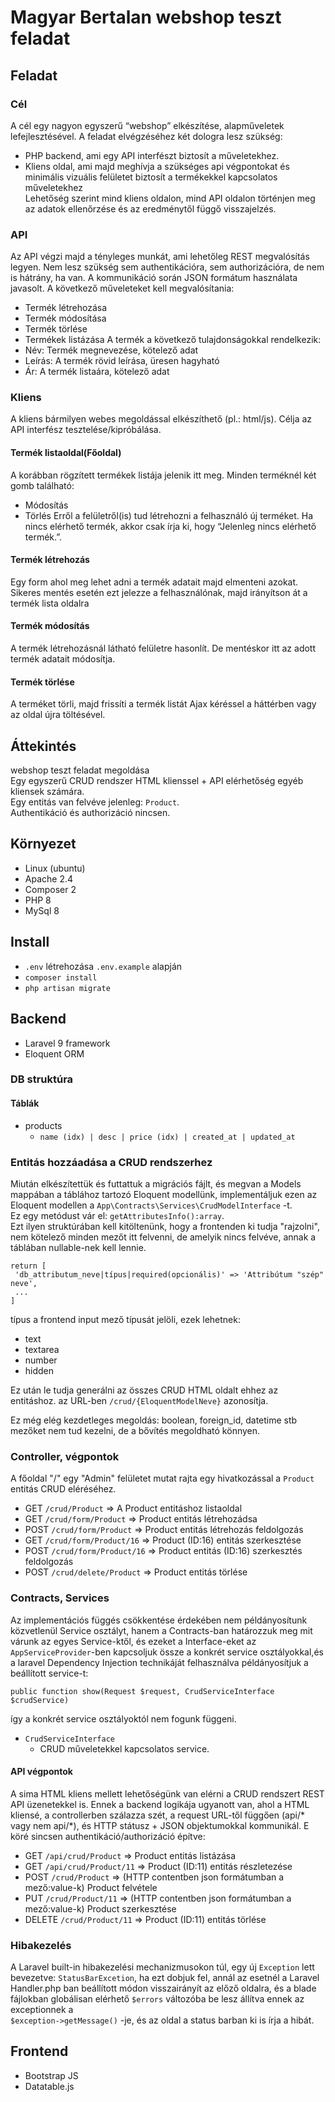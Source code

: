 # Magyar Bertalan webshop teszt feladat
## Feladat

### Cél
A cél egy nagyon egyszerű “webshop” elkészítése, alapműveletek lefejlesztésével. A feladat elvégzéséhez két dologra lesz szükség:
- PHP backend, ami egy API interfészt biztosít a műveletekhez.
- Kliens oldal, ami majd meghívja a szükséges api végpontokat és minimális vizuális felületet
  biztosít a termékekkel kapcsolatos műveletekhez  
  Lehetőség szerint mind kliens oldalon, mind API oldalon történjen meg az adatok ellenőrzése és az eredménytől függő visszajelzés.
### API
Az API végzi majd a tényleges munkát, ami lehetőleg REST megvalósítás legyen. Nem lesz szükség sem authentikációra,
sem authorizációra, de nem is hátrány, ha van. A kommunikáció során JSON formátum használata javasolt.
A következő műveleteket kell megvalósítania:
- Termék létrehozása
- Termék módosítása
- Termék törlése
- Termékek listázása
  A termék a következő tulajdonságokkal rendelkezik:
- Név: Termék megnevezése, kötelező adat
- Leírás: A termék rövid leírása, üresen hagyható
- Ár: A termék listaára, kötelező adat
### Kliens
A kliens bármilyen webes megoldással elkészíthető (pl.: html/js). Célja az API interfész
tesztelése/kipróbálása.
#### Termék listaoldal(Főoldal)
A korábban rögzített termékek listája jelenik itt meg. Minden terméknél két gomb található:
- Módosítás
- Törlés
  Erről a felületről(is) tud létrehozni a felhasználó új terméket.
  Ha nincs elérhető termék, akkor csak írja ki, hogy “Jelenleg nincs elérhető termék.”.
#### Termék létrehozás
Egy form ahol meg lehet adni a termék adatait majd elmenteni azokat. Sikeres mentés esetén ezt
jelezze a felhasználónak, majd irányítson át a termék lista oldalra
#### Termék módosítás
A termék létrehozásnál látható felületre hasonlít. De mentéskor itt az adott termék adatait
módosítja.
#### Termék törlése
A terméket törli, majd frissíti a termék listát Ajax kéréssel a háttérben vagy az oldal újra töltésével.

## Áttekintés
webshop teszt feladat megoldása  
Egy egyszerű CRUD rendszer HTML klienssel + API elérhetőség egyéb kliensek számára.  
Egy entitás van felvéve jelenleg: `Product`.  
Authentikáció és authorizáció nincsen.

## Környezet

- Linux (ubuntu)
- Apache 2.4
- Composer 2
- PHP 8
- MySql 8

## Install

- `.env` létrehozása `.env.example` alapján
- `composer install`
- `php artisan migrate`

## Backend

- Laravel 9 framework
- Eloquent ORM

### DB struktúra
#### Táblák

- products
    - `name (idx) | desc | price (idx) | created_at | updated_at`
        
### Entitás hozzáadása a CRUD rendszerhez
Miután elkészítettük és futtattuk a migrációs fájlt, és megvan a Models mappában a táblához tartozó Eloquent modellünk, 
implementáljuk ezen az Eloquent modellen a `App\Contracts\Services\CrudModelInterface` -t.  
Ez egy metódust vár el: `getAttributesInfo():array`.  
Ezt ilyen struktúrában kell kitöltenünk, hogy a frontenden ki tudja "rajzolni", nem kötelező minden mezőt itt felvenni, 
de amelyik nincs felvéve, annak a táblában nullable-nek kell lennie.

```
return [
 'db_attributum_neve|típus|required(opcionális)' => 'Attribútum "szép" neve',
 ...
]
```
típus a frontend input mező típusát jelöli, ezek lehetnek:
- text
- textarea
- number
- hidden
 
Ez után le tudja generálni az összes CRUD HTML oldalt ehhez az entitáshoz. az URL-ben `/crud/{EloquentModelNeve}` azonosítja.

Ez még elég kezdetleges megoldás: boolean, foreign_id, datetime stb mezőket nem tud kezelni, de a bővítés megoldható könnyen.

### Controller, végpontok
A főoldal "/" egy "Admin" felületet mutat rajta egy hivatkozással a `Product` entitás CRUD eléréséhez.  

- GET `/crud/Product` => A Product entitáshoz listaoldal
- GET `/crud/form/Product` => Product entitás létrehozádsa
- POST `/crud/form/Product` => Product entitás létrehozás feldolgozás
- GET `/crud/form/Product/16` => Product (ID:16) entitás szerkesztése
- POST `/crud/form/Product/16` => Product entitás (ID:16) szerkesztés feldolgozás
- POST `/crud/delete/Product` => Product entitás törlése



### Contracts, Services

Az implementációs függés csökkentése érdekében nem példányosítunk közvetlenül Service osztályt, hanem a Contracts-ban
határozzuk meg
mit várunk az egyes Service-ktől, és ezeket a Interface-eket az `AppServiceProvider`-ben kapcsoljuk össze a konkrét
service osztályokkal,és a laravel Dependency Injection technikáját felhasználva példányosítjuk a beállított
service-t:
```
public function show(Request $request, CrudServiceInterface $crudService)
```

így a konkrét service osztályoktól nem fogunk függeni.

- `CrudServiceInterface`
    - CRUD műveletekkel kapcsolatos service.


#### API végpontok
A sima HTML kliens mellett lehetőségünk van elérni a CRUD rendszert REST API üzenetekkel is. Ennek a backend logikája ugyanott van,
ahol a HTML kliensé, a controllerben szálazza szét, a request URL-től függően (api/* vagy nem api/*), és HTTP státusz +
JSON objektumokkal kommunikál. E köré sincsen authentikáció/authorizáció építve:

- GET `/api/crud/Product` => Product entitás listázása
- GET `/api/crud/Product/11` => Product (ID:11) entitás részletezése
- POST `/crud/Product` => (HTTP contentben json formátumban a mező:value-k) Product felvétele
- PUT `/crud/Product/11` => (HTTP contentben json formátumban a mező:value-k) Product szerkesztése
- DELETE `/crud/Product/11` => Product (ID:11) entitás törlése


### Hibakezelés

A Laravel built-in hibakezelési mechanizmusokon túl, egy új `Exception` lett bevezetve: `StatusBarExcetion`, ha ezt
dobjuk fel, annál az esetnél a Laravel Handler.php ban beállított
módon visszairányít az előző oldalra, és a blade fájlokban globálisan elérhető `$errors` változóba be lesz állítva ennek
az exceptionnek a  
`$exception->getMessage()` -je, és az oldal a status barban ki is írja a hibát.

## Frontend
- Bootstrap JS
- Datatable.js
